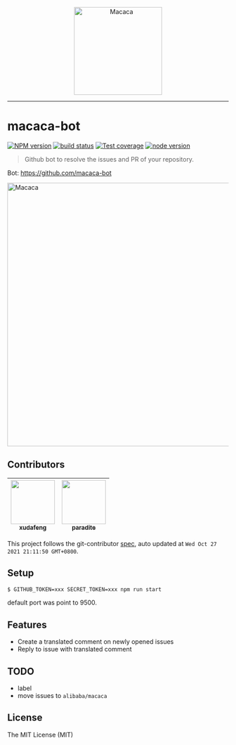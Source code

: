 <p align="center">
  <a href="//macacajs.github.io">
    <img
      alt="Macaca"
      src="https://macacajs.github.io/macaca-logo/svg/monkey.svg"
      width="200"
    />
  </a>
</p>

---

# macaca-bot

[![NPM version][npm-image]][npm-url]
[![build status][travis-image]][travis-url]
[![Test coverage][coveralls-image]][coveralls-url]
[![node version][node-image]][node-url]

[npm-image]: https://img.shields.io/npm/v/macaca-bot.svg
[npm-url]: https://npmjs.org/package/macaca-bot
[travis-image]: https://img.shields.io/travis/macacajs/macaca-bot.svg
[travis-url]: https://travis-ci.org/macacajs/macaca-bot
[coveralls-image]: https://img.shields.io/coveralls/macacajs/macaca-bot.svg
[coveralls-url]: https://coveralls.io/r/macacajs/macaca-bot?branch=master
[node-image]: https://img.shields.io/badge/node.js-%3E=_8-green.svg
[node-url]: http://nodejs.org/download/

> Github bot to resolve the issues and PR of your repository.

Bot: https://github.com/macaca-bot

<p align="left">
  <a href="//github.com/alibaba/macaca/issues/816#issuecomment-389824633">
    <img
      alt="Macaca"
      src="https://wx3.sinaimg.cn/large/6d308bd9gy1frgfhv7inuj219o0gitgm.jpg"
      width="600"
    />
  </a>
</p>

<!-- GITCONTRIBUTOR_START -->

## Contributors

|[<img src="https://avatars.githubusercontent.com/u/1011681?v=4" width="100px;"/><br/><sub><b>xudafeng</b></sub>](https://github.com/xudafeng)<br/>|[<img src="https://avatars.githubusercontent.com/u/1209810?v=4" width="100px;"/><br/><sub><b>paradite</b></sub>](https://github.com/paradite)<br/>|
| :---: | :---: |


This project follows the git-contributor [spec](https://github.com/xudafeng/git-contributor), auto updated at `Wed Oct 27 2021 21:11:50 GMT+0800`.

<!-- GITCONTRIBUTOR_END -->

## Setup

```bash
$ GITHUB_TOKEN=xxx SECRET_TOKEN=xxx npm run start
```

default port was point to 9500.

## Features

- Create a translated comment on newly opened issues
- Reply to issue with translated comment

## TODO

- label
- move issues to `alibaba/macaca`

## License

The MIT License (MIT)
